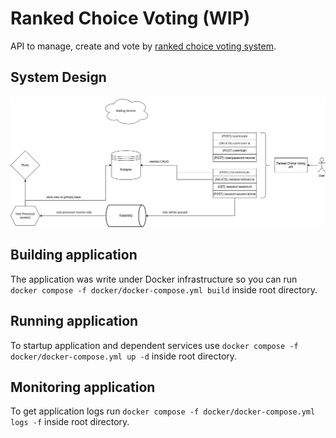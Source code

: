 # Ranked Choice Voting (WIP)
API to manage, create and vote by [ranked choice voting system](https://en.wikipedia.org/wiki/Ranked_voting).

## System Design
![image](docs/ranked-choice-voting.jpg)

## Building application
The application was write under Docker infrastructure so you can run `docker compose -f docker/docker-compose.yml build` inside root directory.

## Running application
To startup application and dependent services use `docker compose -f docker/docker-compose.yml up -d` inside root directory.

## Monitoring application
To get application logs run `docker compose -f docker/docker-compose.yml logs -f` inside root directory.

